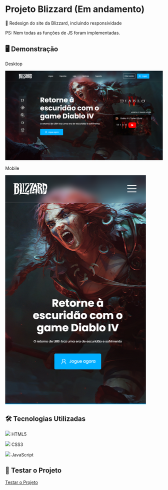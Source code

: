 <h1>
Projeto Blizzard (Em andamento)
</h1>

<p>🎯 Redesign do site da Blizzard, incluindo responsividade</strong></p>
<p>PS: Nem todas as funções de JS foram implementadas.</strong></p>

<h2>
🖥️ Demonstração
  </h2>
  
  <p>Desktop</p>
  <img src="https://raw.githubusercontent.com/mau-rocha/projeto-blizzard/main/screenshots/screenshot-blizzard-desktop.PNG" width="1200px">
  
  <p>Mobile</p>
  <img src="https://raw.githubusercontent.com/mau-rocha/projeto-blizzard/main/screenshots/screenshot-blizzard-mobile.PNG" width="450px">

 <h2>
🛠 Tecnologias Utilizadas
  </h2>
  
<p><img src="https://camo.githubusercontent.com/984b2a88651f862c502e3881c6fa5d27f077948241fe49684a0879cae28014e2/68747470733a2f2f63646e2e6a7364656c6976722e6e65742f67682f64657669636f6e732f64657669636f6e2f69636f6e732f68746d6c352f68746d6c352d6f726967696e616c2d776f72646d61726b2e737667" height="18"/> HTML5</p>
<p><img src="https://camo.githubusercontent.com/7894f44095e8df88e2c12b0f2c91441ca66d029cf10ae3c068362bb9e68d3df9/68747470733a2f2f63646e2e6a7364656c6976722e6e65742f67682f64657669636f6e732f64657669636f6e2f69636f6e732f637373332f637373332d6f726967696e616c2d776f72646d61726b2e737667" height="18"/> CSS3</p>
<p><img src="https://cdn.iconscout.com/icon/free/png-256/javascript-2038874-1720087.png" height="17"/> JavaScript</p>
  
<h2>
👀 Testar o Projeto
  </h2>
<a href="https://mauricio-blizzard.netlify.app/">Testar o Projeto</a>
